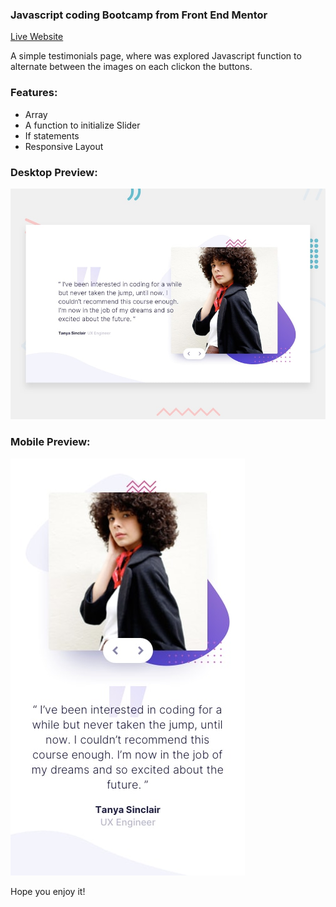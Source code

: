 ###  Javascript coding Bootcamp from Front End Mentor

[Live Website](https://bootcamp-testimonials-slider-jade.now.sh) 

A simple testimonials page, where was explored Javascript function to alternate between the images on each clickon the buttons.
### Features:

- Array
- A function to initialize Slider
- If statements
- Responsive Layout

### Desktop Preview:
![Standard Devices Preview:](./design/desktop-preview.jpg)

### Mobile Preview:
![Mobile Preview:](./design/mobile-design.jpg)

Hope you enjoy it!
